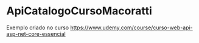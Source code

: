 # ApiCatalogoCursoMacoratti
Exemplo criado no curso https://www.udemy.com/course/curso-web-api-asp-net-core-essencial
